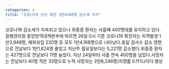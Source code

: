 ```yaml
---
categories: e
title: "코로나19 신규 확진 1만4168명 감소세 지속"
---
```

코로나19 감소세가 지속되고 있으나 위중증 환자는 사흘째 400명대를 유지하고 있다.질병관리청 중앙방역대책본부에 따르면 26일 0시 기준 코로나19 확진자는 지역발생 1만3,948명, 해외유입 220명 등 모두 1만4,168명으로 나타났다.휴일 검사수 감소 영향으로 전날보다 1만1,624명 줄었고 지난주 월요일보다는 5,221명 감소했다.위중증 환자는 427명으로 전날보다 11명 늘었다. 지난 24일부터 사흘 연속 400명을 넘었다.사망자는 전날보다 40명 적은 33명으로 누적 사망자는 2만8,246명(치명률 0.11%)이다.병상